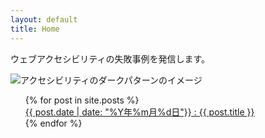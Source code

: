 ```yaml
---
layout: default
title: Home
---
```


ウェブアクセシビリティの失敗事例を発信します。

<img src="{{ site.baseurl }}/assets/images/a11ydarkpatterns.png" alt="アクセシビリティのダークパターンのイメージ" style="display: block; margin-left: auto; margin-right: auto;">

<ul style="list-style-type: none;">
  {% for post in site.posts %}
    <li>
      <a href="{{ site.baseurl }}{{ post.url }}">{{ post.date | date: "%Y年%m月%d日"}} : {{ post.title }}</a>
    </li>
  {% endfor %}
</ul>
